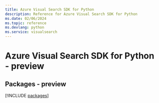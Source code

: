 ```yaml
---
title: Azure Visual Search SDK for Python
description: Reference for Azure Visual Search SDK for Python
ms.date: 02/06/2024
ms.topic: reference
ms.devlang: python
ms.service: visualsearch
---
```

# Azure Visual Search SDK for Python - preview
## Packages - preview
[!INCLUDE [packages](visual-search-index.md)]
